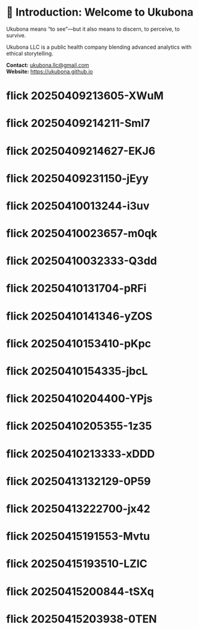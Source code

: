 # 🌊 Introduction: Welcome to Ukubona

Ukubona means “to see”—but it also means to discern, to perceive, to survive.

Ukubona LLC is a public health company blending advanced analytics with ethical storytelling.

**Contact:** ukubona.llc@gmail.com  
**Website:** https://ukubona.github.io
# flick 20250409213605-XWuM
# flick 20250409214211-SmI7
# flick 20250409214627-EKJ6
# flick 20250409231150-jEyy
# flick 20250410013244-i3uv
# flick 20250410023657-m0qk
# flick 20250410032333-Q3dd
# flick 20250410131704-pRFi
# flick 20250410141346-yZOS
# flick 20250410153410-pKpc
# flick 20250410154335-jbcL
# flick 20250410204400-YPjs
# flick 20250410205355-1z35
# flick 20250410213333-xDDD
# flick 20250413132129-0P59
# flick 20250413222700-jx42
# flick 20250415191553-Mvtu
# flick 20250415193510-LZIC
# flick 20250415200844-tSXq
# flick 20250415203938-0TEN
